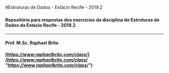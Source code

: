 #Estruturas de Dados - Estácio Recife - 2019.2
### 
#### Repositório para respostas dos exercícios da disciplina de Estruturas de Dados da Estácio Recife - 2019.2

------------


####  Prof. M.Sc. Raphael Brito
##### [https://www.raphaelbrito.com/class/](https://www.raphaelbrito.com/class/ "https://www.raphaelbrito.com/class/")
